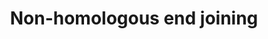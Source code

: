---
annotations:
- type: Pathway Ontology
  value: non-homologous end joining pathway of double-strand break repair
authors:
- MaintBot
- MartijnVanIersel
- Mkutmon
description: (From http://en.wikipedia.org/wiki/Non-homologous_end_joining) Non-homologous
  end joining (NHEJ) is a pathway that repairs double-strand breaks in DNA. NHEJ is
  referred to as "non-homologous" because the break ends are directly ligated without
  the need for a homologous template, in contrast to homologous recombination, which
  requires a homologous sequence to guide repair. NHEJ is evolutionarily conserved
  throughout all kingdoms of life and is the predominant double-strand break repair
  pathway in mammalian cells.
last-edited: 2015-06-30
organisms:
- Bos taurus
redirect_from:
- /index.php/Pathway:WP979
- /instance/WP979
schema-jsonld:
- '@context': https://schema.org/
  '@id': https://wikipathways.github.io/pathways/WP979.html
  '@type': Dataset
  creator:
    '@type': Organization
    name: WikiPathways
  description: (From http://en.wikipedia.org/wiki/Non-homologous_end_joining) Non-homologous
    end joining (NHEJ) is a pathway that repairs double-strand breaks in DNA. NHEJ
    is referred to as "non-homologous" because the break ends are directly ligated
    without the need for a homologous template, in contrast to homologous recombination,
    which requires a homologous sequence to guide repair. NHEJ is evolutionarily conserved
    throughout all kingdoms of life and is the predominant double-strand break repair
    pathway in mammalian cells.
  keywords:
  - RAD50
  - XRCC6
  - PRKDC
  - XRCC5
  - Nbs1 ?
  - XRCC4
  - Ligase V
  - MRE11A
  - NHEJ1
  license: CC0
  name: Non-homologous end joining
seo: CreativeWork
title: Non-homologous end joining
wpid: WP979
---
